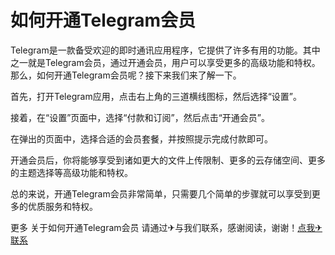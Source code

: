 # 如何开通Telegram会员

Telegram是一款备受欢迎的即时通讯应用程序，它提供了许多有用的功能。其中之一就是Telegram会员，通过开通会员，用户可以享受更多的高级功能和特权。那么，如何开通Telegram会员呢？接下来我们来了解一下。

首先，打开Telegram应用，点击右上角的三道横线图标，然后选择“设置”。

接着，在“设置”页面中，选择“付款和订阅”，然后点击“开通会员”。

在弹出的页面中，选择合适的会员套餐，并按照提示完成付款即可。

开通会员后，你将能够享受到诸如更大的文件上传限制、更多的云存储空间、更多的主题选择等高级功能和特权。

总的来说，开通Telegram会员非常简单，只需要几个简单的步骤就可以享受到更多的优质服务和特权。

更多 关于如何开通Telegram会员 请通过✈与我们联系，感谢阅读，谢谢！[点我✈联系](https://acc.k02.cc)